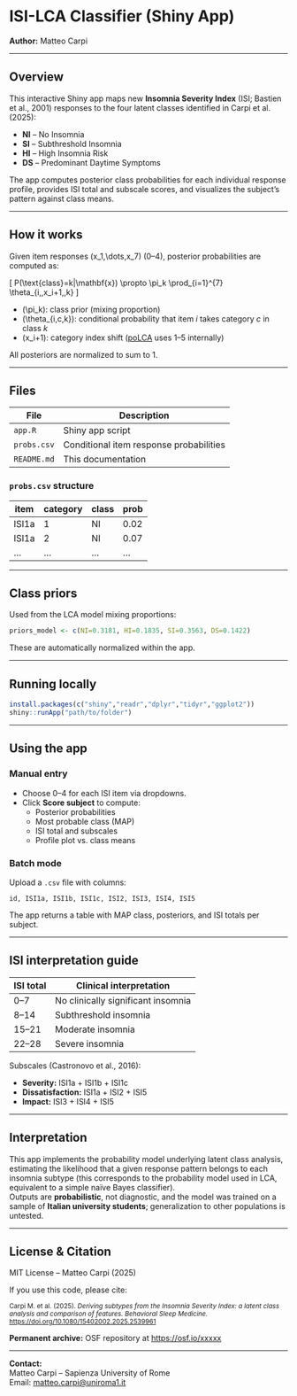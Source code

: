 # ISI-LCA Classifier (Shiny App)

**Author:** Matteo Carpi  

---

## Overview

This interactive Shiny app maps new **Insomnia Severity Index** (ISI; Bastien et al., 2001) responses to the four latent classes identified in Carpi et al. (2025):

- **NI** – No Insomnia  
- **SI** – Subthreshold Insomnia  
- **HI** – High Insomnia Risk  
- **DS** – Predominant Daytime Symptoms  

The app computes posterior class probabilities for each individual response profile, provides ISI total and subscale scores, and visualizes the subject’s pattern against class means.

---

## How it works

Given item responses \(x_1,\dots,x_7\) (0–4), posterior probabilities are computed as:

\[
P(\text{class}=k|\mathbf{x}) \propto \pi_k \prod_{i=1}^{7} \theta_{i,\,x_i+1,\,k}
\]

- \(\pi_k\): class prior (mixing proportion)  
- \(\theta_{i,c,k}\): conditional probability that item *i* takes category *c* in class *k*  
- \(x_i+1\): category index shift ([poLCA](https://dlinzer.github.io/poLCA/) uses 1–5 internally)  

All posteriors are normalized to sum to 1.

---

## Files

| File | Description |
|------|--------------|
| `app.R` | Shiny app script |
| `probs.csv` | Conditional item response probabilities |
| `README.md` | This documentation |

### `probs.csv` structure

| item | category | class | prob |
|------|-----------|-------|------|
| ISI1a | 1 | NI | 0.02 |
| ISI1a | 2 | NI | 0.07 |
| … | … | … | … |

---

## Class priors

Used from the LCA model mixing proportions:

```r
priors_model <- c(NI=0.3181, HI=0.1835, SI=0.3563, DS=0.1422)
```

These are automatically normalized within the app.

---

## Running locally

```r
install.packages(c("shiny","readr","dplyr","tidyr","ggplot2"))
shiny::runApp("path/to/folder")
```

---

## Using the app

### Manual entry
- Choose 0–4 for each ISI item via dropdowns.  
- Click **Score subject** to compute:
  - Posterior probabilities  
  - Most probable class (MAP)  
  - ISI total and subscales  
  - Profile plot vs. class means  

### Batch mode
Upload a `.csv` file with columns:

```
id, ISI1a, ISI1b, ISI1c, ISI2, ISI3, ISI4, ISI5
```

The app returns a table with MAP class, posteriors, and ISI totals per subject.

---

## ISI interpretation guide

| ISI total | Clinical interpretation |
|------------|------------------------|
| 0–7 | No clinically significant insomnia |
| 8–14 | Subthreshold insomnia |
| 15–21 | Moderate insomnia |
| 22–28 | Severe insomnia |

Subscales (Castronovo et al., 2016):

- **Severity:** ISI1a + ISI1b + ISI1c  
- **Dissatisfaction:** ISI1a + ISI2 + ISI5  
- **Impact:** ISI3 + ISI4 + ISI5

---

## Interpretation

This app implements the probability model underlying latent class analysis, estimating the likelihood that a given response pattern belongs to each insomnia subtype (this corresponds to the probability model used in LCA, equivalent to a simple naïve Bayes classifier).  
Outputs are **probabilistic**, not diagnostic, and the model was trained on a sample of **Italian university students**; generalization to other populations is untested.

---

## License & Citation

MIT License – Matteo Carpi (2025)

If you use this code, please cite:

<small>Carpi M. et al. (2025). *Deriving subtypes from the Insomnia Severity Index: a latent class analysis and comparison of features.* *Behavioral Sleep Medicine.* https://doi.org/10.1080/15402002.2025.2539961</small>

**Permanent archive:** OSF repository at https://osf.io/xxxxx

---


**Contact:**  
Matteo Carpi – Sapienza University of Rome  
Email: matteo.carpi@uniroma1.it
